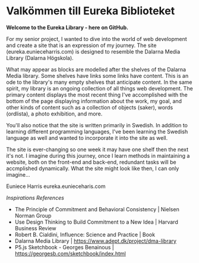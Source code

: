 <h1>Valkömmen till Eureka Biblioteket</h1>

<b>Welcome to the Eureka Library - here on GitHub.</b>

For my senior project, I wanted to dive into the world of web development and create a site that is an expression of my journey. The site (eureka.eunieceharris.com) is designed to resemble the Dalarna Media Library (Dalarna Högskola). 

What may appear as blocks are modelled after the shelves of the <a hreff="https://www.adept.dk/project/dma-library" target="_blank">Dalarna Media library</a>. Some shelves have links some links have content. This is an ode to the library's many empty shelves that anticipate content. In the same spirit, my library is an ongoing collection of all things web development. The primary content displays the most recent thing I've accomplished with the bottom of the page displaying information about the work, my goal, and other kinds of content such as a collection of objects (saker), words (ordlista), a photo exhibition, and more.

You'll also notice that the site is written primarily in Swedish. In addition to learning different programming languages, I've been learning the Swedish language as well and wanted to incorporate it into the site as well.

The site is ever-changing so one week it may have one shelf then the next it's not. I imagine during this journey, once I learn methods in maintaining a website, both on the front-end and back-end, redundant tasks will be accmplished dynamically. What the site might look like then, I can only imagine...

Euniece Harris
eureka.eunieceharis.com 

<i>Inspirations References</i>
- The Principle of Commitment and Behavioral Consistency | Nielsen Norman Group
- Use Design Thinking to Build Commitment to a New Idea | Harvard Business Review
- Robert B. Cialdini, Influence: Science and Practice | Book
- Dalarna Media Library | https://www.adept.dk/project/dma-library 
- P5.js Sketchbook - Georges Benainous | https://georgesb.com/sketchbook/index.html


